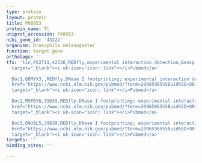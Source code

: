 ```yaml
---
type: protein
layout: protein
title: P08953
protein_name: Tl
uniprot_accession: P08953
ncbi_gene_id: '43222'
organism: Drosophila melanogaster
function: target gene
orthologs: ''
tfs: 'tin,P22711,42536,REDfly,experimental interaction detection,&ensp;<a href="https://www.ncbi.nlm.nih.gov/pubmed/?term=20965965%5Buid%5D+OR+15870289%5Buid%5D"
  target="_blank"><i uk-icon="icon: link"></i>Pubmed</a>

  Doc1,Q8MYX3,,REDfly,DNase I footprinting; experimental interaction detection,&ensp;<a
  href="https://www.ncbi.nlm.nih.gov/pubmed/?term=20965965%5Buid%5D+OR+15870289%5Buid%5D"
  target="_blank"><i uk-icon="icon: link"></i>Pubmed</a>

  Doc1,M9PBY6,39039,REDfly,DNase I footprinting; experimental interaction detection,&ensp;<a
  href="https://www.ncbi.nlm.nih.gov/pubmed/?term=20965965%5Buid%5D+OR+15870289%5Buid%5D"
  target="_blank"><i uk-icon="icon: link"></i>Pubmed</a>

  Doc1,Q9U8L5,39039,REDfly,DNase I footprinting; experimental interaction detection,&ensp;<a
  href="https://www.ncbi.nlm.nih.gov/pubmed/?term=20965965%5Buid%5D+OR+15870289%5Buid%5D"
  target="_blank"><i uk-icon="icon: link"></i>Pubmed</a>'
targets: ''
binding_sites: ''

---
```

